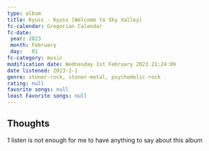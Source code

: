 ```yaml
---
type: album 
title: Kyuss - Kyuss [Welcome to Sky Valley] 
fc-calendar: Gregorian Calendar
fc-date: 
 year: 2023
 month: February
 day:   01
fc-category: music
modification date: Wednesday 1st February 2023 21:24:09
date listened: 2023-2-1 
genre: stoner-rock, stoner-metal, psychedelic-rock 
rating: null
favorite songs: null
least Favorite songs: null
---
```

## Thoughts

1 listen is not enough for me to have anything to say about this album 